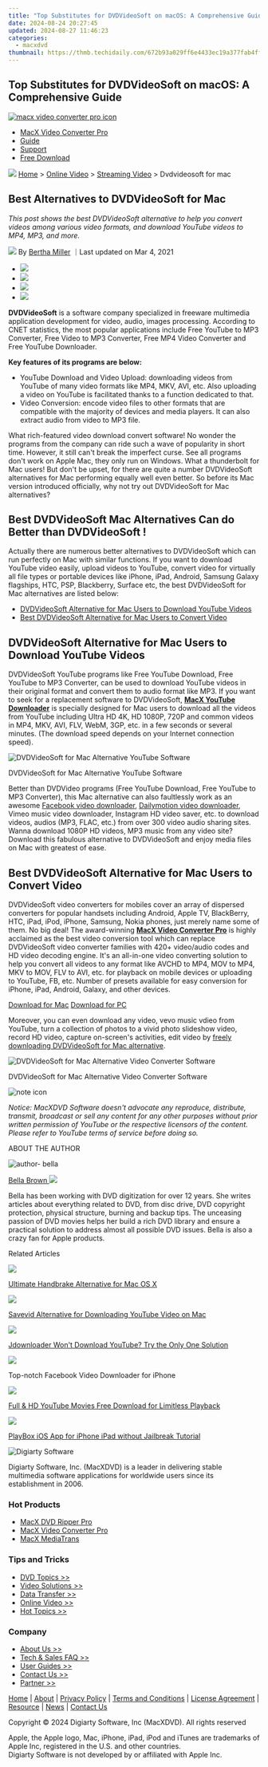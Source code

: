 ```yaml
---
title: "Top Substitutes for DVDVideoSoft on macOS: A Comprehensive Guide"
date: 2024-08-24 20:27:45
updated: 2024-08-27 11:46:23
categories:
  - macxdvd
thumbnail: https://thmb.techidaily.com/672b93a029ff6e4433ec19a377fab4ffa2a67286a950d0a63433c57fd863da90.jpg
---
```


## Top Substitutes for DVDVideoSoft on macOS: A Comprehensive Guide

[![macx video converter pro icon](https://www.macxdvd.com/mac-dvd-video-converter-how-to/../image-style/new-seo/icon11.png)](https://tools.techidaily.com/macxdvd/products/)

* [MacX Video Converter Pro](https://tools.techidaily.com/macxdvd/products/)
* [Guide](https://tools.techidaily.com/macxdvd/products/)
* [Support](https://tools.techidaily.com/macxdvd/products/)
* [Free Download](https://tools.techidaily.com/macxdvd/products/)



![](https://www.macxdvd.com/mac-dvd-video-converter-how-to/../image-style/new-seo/icon7.png) [Home](https://tools.techidaily.com/macxdvd/products/) \> [Online Video](https://tools.techidaily.com/macxdvd/products/) \> [Streaming Video](https://tools.techidaily.com/macxdvd/products/) \> Dvdvideosoft for mac

## Best Alternatives to DVDVideoSoft for Mac



_This post shows the best DVDVideoSoft alternative to help you convert videos among various video formats, and download YouTube videos to MP4, MP3, and more._

![](https://www.macxdvd.com/mac-dvd-video-converter-how-to/../image-style/new-seo/icon6.png) By [Bertha Miller](https://www.linkedin.com/in/bertha-miller-7a324990/) ｜Last updated on Mar 4, 2021 

* [![](https://www.macxdvd.com/mac-dvd-video-converter-how-to/../image-style/new-seo/share-fa.jpg)](https://www.facebook.com/sharer/sharer.php?u=https://www.macxdvd.com/mac-dvd-video-converter-how-to/dvdvideosoft-for-mac.htm)
* [![](https://www.macxdvd.com/mac-dvd-video-converter-how-to/../image-style/new-seo/share-tw.jpg)](https://twitter.com/intent/tweet?url=https://www.macxdvd.com/mac-dvd-video-converter-how-to/dvdvideosoft-for-mac.htm)
* [![](https://www.macxdvd.com/mac-dvd-video-converter-how-to/../image-style/new-seo/share-email.jpg)](https://www.macxdvd.com/mac-dvd-video-converter-how-to/mailto:info@example.com?&subject=&body=https://www.macxdvd.com/mac-dvd-video-converter-how-to/dvdvideosoft-for-mac.htm)
* [![](https://www.macxdvd.com/mac-dvd-video-converter-how-to/../image-style/new-seo/share-in.jpg)](https://www.linkedin.com/shareArticle?mini=true&url=https://www.macxdvd.com/mac-dvd-video-converter-how-to/dvdvideosoft-for-mac.htm&title=&summary=https://www.macxdvd.com/mac-dvd-video-converter-how-to/dvdvideosoft-for-mac.htm&source=)

**DVDVideoSoft** is a software company specialized in freeware multimedia application development for video, audio, images processing. According to CNET statistics, the most popular applications include Free YouTube to MP3 Converter, Free Video to MP3 Converter, Free MP4 Video Converter and Free YouTube Downloader. 

**Key features of its programs are below:**

* YouTube Download and Video Upload: downloading videos from YouTube of many video formats like MP4, MKV, AVI, etc. Also uploading a video on YouTube is facilitated thanks to a function dedicated to that.
* Video Conversion: encode video files to other formats that are compatible with the majority of devices and media players. It can also extract audio from video to MP3 file.

What rich-featured video download convert software! No wonder the programs from the company can ride such a wave of popularity in short time. However, it still can't break the imperfect curse. See all programs don't work on Apple Mac, they only run on Windows. What a thunderbolt for Mac users! But don't be upset, for there are quite a number DVDVideoSoft alternatives for Mac performing equally well even better. So before its Mac version introduced officially, why not try out DVDVideoSoft for Mac alternatives?

## Best DVDVideoSoft Mac Alternatives Can do Better than DVDVideoSoft !

Actually there are numerous better alternatives to DVDVideoSoft which can run perfectly on Mac with similar functions. If you want to download YouTube video easily, upload videos to YouTube, convert video for virtually all file types or portable devices like iPhone, iPad, Android, Samsung Galaxy flagships, HTC, PSP, Blackberry, Surface etc, the best DVDVideoSoft for Mac alternatives are listed below:

* [DVDVideoSoft Alternative for Mac Users to Download YouTube Videos](https://tools.techidaily.com/macxdvd/products/)
* [Best DVDVideoSoft Alternative for Mac Users to Convert Video](https://tools.techidaily.com/macxdvd/products/)

## DVDVideoSoft Alternative for Mac Users to Download YouTube Videos

DVDVideoSoft YouTube programs like Free YouTube Download, Free YouTube to MP3 Converter, can be used to download YouTube videos in their original format and convert them to audio format like MP3\. If you want to seek for a replacement software to DVDVideoSoft, [**MacX YouTube Downloader**](https://tools.techidaily.com/macxdvd/products/) is specially designed for Mac users to download all the videos from YouTube including Ultra HD 4K, HD 1080P, 720P and common videos in MP4, MKV, AVI, FLV, WebM, 3GP, etc. in a few seconds or several minutes. (The download speed depends on your Internet connection speed). 

![DVDVideoSoft for Mac Alternative YouTube Software](https://www.macxdvd.com/mac-dvd-video-converter-how-to/../free-youtube-video-downloader-mac/image/screenshot.jpg) 

DVDVideoSoft for Mac Alternative YouTube Software

Better than DVDVideo programs (Free YouTube Download, Free YouTube to MP3 Converter), this Mac alternative can also faultlessly work as an awesome [Facebook video downloader](https://tools.techidaily.com/macxdvd/products/), [Dailymotion video downloader](https://tools.techidaily.com/macxdvd/products/), Vimeo music video downloader, Instagram HD video saver, etc. to download videos, audios (MP3, FLAC, etc.) from over 300 video audio sharing sites. Wanna download 1080P HD videos, MP3 music from any video site? Download this fabulous alternative to DVDVideoSoft and enjoy media files on Mac with greatest of ease. 

## Best DVDVideoSoft Alternative for Mac Users to Convert Video

DVDVideoSoft video converters for mobiles cover an array of dispersed converters for popular handsets including Android, Apple TV, BlackBerry, HTC, iPad, iPod, iPhone, Samsung, Nokia phones, just merely name some of them. No big deal! The award-winning [**MacX Video Converter Pro**](https://tools.techidaily.com/macxdvd/products/) is highly acclaimed as the best video conversion tool which can replace DVDVideoSoft video converter families with 420+ video/audio codes and HD video decoding engine. It's an all-in-one video converting solution to help you convert all videos to any format like AVCHD to MP4, MOV to MP4, MKV to MOV, FLV to AVI, etc. for playback on mobile devices or uploading to YouTube, FB, etc. Number of presets available for easy conversion for iPhone, iPad, Android, Galaxy, and other devices. 

[Download for Mac](https://tools.techidaily.com/macxdvd/products/) [Download for PC](https://tools.techidaily.com/macxdvd/products/) 

Moreover, you can even download any video, vevo music vdieo from YouTube, turn a collection of photos to a vivid photo slideshow video, record HD video, capture on-screen's activities, edit video by [freely downloading DVDVideoSoft for Mac alternative](https://tools.techidaily.com/macxdvd/products/).

![DVDVideoSoft for Mac Alternative Video Converter Software](https://www.macxdvd.com/mac-dvd-video-converter-how-to/article-image/zxh-mvcp-070802.png) 

DVDVideoSoft for Mac Alternative Video Converter Software

![note icon](https://www.macxdvd.com/mac-dvd-video-converter-how-to/../image-style/new-seo/icon0.png)

_Notice: MacXDVD Software doesn't advocate any reproduce, distribute, transmit, broadcast or sell any content for any other purposes without prior written permission of YouTube or the respective licensors of the content. Please refer to YouTube terms of service before doing so._

ABOUT THE AUTHOR

![author- bella](https://www.macxdvd.com/mac-dvd-video-converter-how-to/../image-style/new-seo/bella.png) 

[Bella Brown ![](https://www.macxdvd.com/mac-dvd-video-converter-how-to/../image-style/new-seo/share-in1.jpg)](https://www.linkedin.com/in/bella-brown-920145104/) 

Bella has been working with DVD digitization for over 12 years. She writes articles about everything related to DVD, from disc drive, DVD copyright protection, physical structure, burning and backup tips. The unceasing passion of DVD movies helps her build a rich DVD library and ensure a practical solution to address almost all possible DVD issues. Bella is also a crazy fan for Apple products.



Related Articles

![](https://www.macxdvd.com/mac-dvd-video-converter-how-to/../image-style/new-seo/pic7.jpg)

[Ultimate Handbrake Alternative for Mac OS X](https://tools.techidaily.com/macxdvd/products/) 

![](https://www.macxdvd.com/mac-dvd-video-converter-how-to/../image-style/new-seo/pic6.jpg)

[Savevid Alternative for Downloading YouTube Video on Mac](https://tools.techidaily.com/macxdvd/products/) 

![](https://www.macxdvd.com/mac-dvd-video-converter-how-to/../image-style/new-seo/pic5.jpg)

[Jdownloader Won't Download YouTube? Try the Only One Solution](https://tools.techidaily.com/macxdvd/products/) 

![](https://www.macxdvd.com/mac-dvd-video-converter-how-to/../image-style/new-seo/pic4.jpg)

 Top-notch Facebook Video Downloader for iPhone

![](https://www.macxdvd.com/mac-dvd-video-converter-how-to/../image-style/new-seo/pic3.jpg)

[Full & HD YouTube Movies Free Download for Limitless Playback](https://tools.techidaily.com/macxdvd/products/) 

![](https://www.macxdvd.com/mac-dvd-video-converter-how-to/../image-style/new-seo/pic2.jpg)

[PlayBox iOS App for iPhone iPad without Jailbreak Tutorial](https://tools.techidaily.com/macxdvd/products/) 



![Digiarty Software](https://www.macxdvd.com/mac-dvd-video-converter-how-to/../icon/logo.png) 

Digiarty Software, Inc. (MacXDVD) is a leader in delivering stable multimedia software applications for worldwide users since its establishment in 2006.

### Hot Products

* [MacX DVD Ripper Pro](https://tools.techidaily.com/macxdvd/products/)
* [MacX Video Converter Pro](https://tools.techidaily.com/macxdvd/products/)
* [MacX MediaTrans](https://tools.techidaily.com/macxdvd/products/)

### Tips and Tricks

* [DVD Topics >>](https://tools.techidaily.com/macxdvd/products/)
* [Video Solutions >>](https://tools.techidaily.com/macxdvd/products/)
* [Data Transfer >>](https://tools.techidaily.com/macxdvd/products/)
* [Online Video >>](https://tools.techidaily.com/macxdvd/products/)
* [Hot Topics >>](https://tools.techidaily.com/macxdvd/products/)

### Company

* [About Us >>](https://tools.techidaily.com/macxdvd/products/)
* [Tech & Sales FAQ >>](https://tools.techidaily.com/macxdvd/products/)
* [User Guides >>](https://tools.techidaily.com/macxdvd/products/)
* [Contact Us >>](https://tools.techidaily.com/macxdvd/products/)
* [Partner >>](https://tools.techidaily.com/macxdvd/products/)



[Home](https://tools.techidaily.com/macxdvd/products/) | [About](https://tools.techidaily.com/macxdvd/products/) | [Privacy Policy](https://tools.techidaily.com/macxdvd/products/) | [Terms and Conditions](https://tools.techidaily.com/macxdvd/products/) | [License Agreement](https://tools.techidaily.com/macxdvd/products/) | [Resource](https://tools.techidaily.com/macxdvd/products/) | [News](https://tools.techidaily.com/macxdvd/products/) | [Contact Us](https://tools.techidaily.com/macxdvd/products/)

Copyright © 2024 Digiarty Software, Inc (MacXDVD). All rights reserved

Apple, the Apple logo, Mac, iPhone, iPad, iPod and iTunes are trademarks of Apple Inc, registered in the U.S. and other countries.  
Digiarty Software is not developed by or affiliated with Apple Inc.

<ins class="adsbygoogle"
     style="display:block"
     data-ad-format="autorelaxed"
     data-ad-client="ca-pub-7571918770474297"
     data-ad-slot="1223367746"></ins>



<ins class="adsbygoogle"
     style="display:block"
     data-ad-client="ca-pub-7571918770474297"
     data-ad-slot="8358498916"
     data-ad-format="auto"
     data-full-width-responsive="true"></ins>
